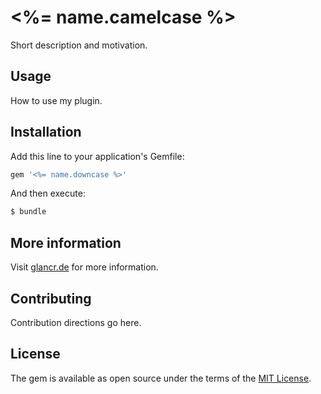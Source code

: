 # <%= name.camelcase %>
Short description and motivation.

## Usage
How to use my plugin.

## Installation
Add this line to your application's Gemfile:

```ruby
gem '<%= name.downcase %>'
```

And then execute:
```bash
$ bundle
```

## More information
Visit [glancr.de](https://glancr.de) for more information.

## Contributing
Contribution directions go here.

## License
The gem is available as open source under the terms of the [MIT License](http://opensource.org/licenses/MIT).
